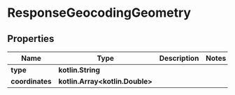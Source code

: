 
# ResponseGeocodingGeometry

## Properties
Name | Type | Description | Notes
------------ | ------------- | ------------- | -------------
**type** | **kotlin.String** |  | 
**coordinates** | **kotlin.Array&lt;kotlin.Double&gt;** |  | 



